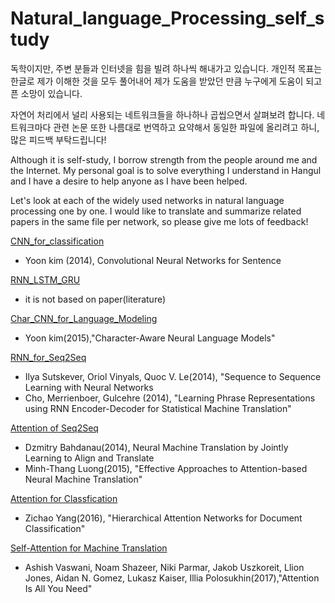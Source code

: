 # Natural_language_Processing_self_study

독학이지만, 주변 분들과 인터넷을 힘을 빌려 하나씩 해내가고 있습니다. 개인적 목표는 한글로 제가 이해한 것을 모두 풀어내어 제가 도움을 받았던 만큼 누구에게 도움이 되고픈 소망이 있습니다.

자연어 처리에서 널리 사용되는 네트워크들을 하나하나 곱씹으면서 살펴보려 합니다. 네트워크마다 관련 논문 또한 나름대로 번역하고 요약해서 동일한 파일에 올리려고 하니, 많은 피드백 부탁드립니다!

Although it is self-study, I borrow strength from the people around me and the Internet. My personal goal is to solve everything I understand in Hangul and I have a desire to help anyone as I have been helped.

Let's look at each of the widely used networks in natural language processing one by one. I would like to translate and summarize related papers in the same file per network, so please give me lots of feedback!

[CNN_for_classification](https://github.com/hskimim/Natural_language_Processing_self_study/tree/master/Attention_for_classification)
- Yoon kim (2014), Convolutional Neural Networks for Sentence

[RNN_LSTM_GRU](https://github.com/hskimim/Natural_language_Processing_self_study/tree/master/RNN_LSTM_GRU_for_classification)
- it is not based on paper(literature)

[Char_CNN_for_Language_Modeling](https://github.com/hskimim/Natural_language_Processing_self_study/tree/master/Char_CNN_for_Language_Modeling)
- Yoon kim(2015),"Character-Aware Neural Language Models"

[RNN_for_Seq2Seq](https://github.com/hskimim/Natural_language_Processing_self_study/tree/master/RNN_for_Seq2Seq)
- Ilya Sutskever, Oriol Vinyals, Quoc V. Le(2014), "Sequence to Sequence Learning with Neural Networks
- Cho,  Merrienboer, Gulcehre (2014), "Learning Phrase Representations using RNN Encoder-Decoder for Statistical Machine Translation"

[Attention of Seq2Seq](https://github.com/hskimim/Natural_language_Processing_self_study/tree/master/Attention_for_Seq2Seq)
- Dzmitry Bahdanau(2014), Neural Machine Translation by Jointly Learning to Align and Translate
- Minh-Thang Luong(2015), "Effective Approaches to Attention-based Neural Machine Translation"

[Attention for Classfication](https://github.com/hskimim/Natural_language_Processing_self_study/tree/master/Attention_for_classification)
- Zichao Yang(2016), "Hierarchical Attention Networks for Document Classification"

[Self-Attention for Machine Translation](https://github.com/hskimim/Natural_language_Processing_self_study/tree/master/Self-Attention_for_Machine_Translation)
- Ashish Vaswani, Noam Shazeer, Niki Parmar, Jakob Uszkoreit, Llion Jones, Aidan N. Gomez, Lukasz Kaiser, Illia Polosukhin(2017),"Attention Is All You Need"

